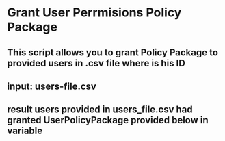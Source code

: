 # Grant User Perrmisions Policy Package
## This script allows you to grant Policy Package to provided users in .csv file where is his ID
## input: users-file.csv
## result users provided in users_file.csv had granted UserPolicyPackage provided below in variable